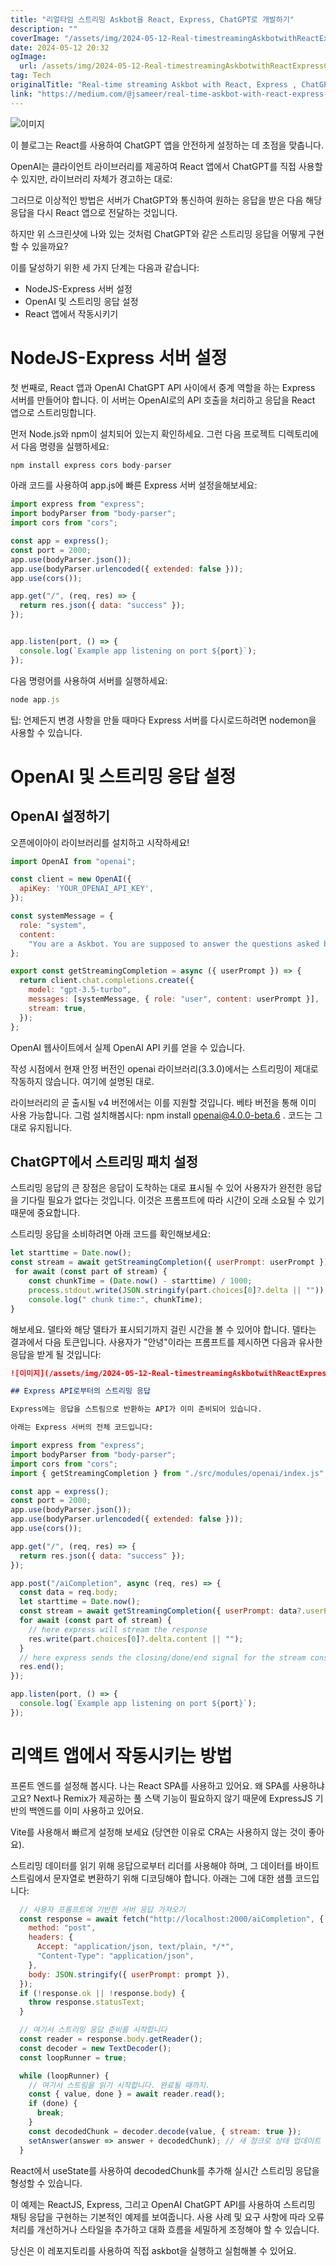 ```yaml
---
title: "리얼타임 스트리밍 Askbot을 React, Express, ChatGPT로 개발하기"
description: ""
coverImage: "/assets/img/2024-05-12-Real-timestreamingAskbotwithReactExpressChatGPT_0.png"
date: 2024-05-12 20:32
ogImage: 
  url: /assets/img/2024-05-12-Real-timestreamingAskbotwithReactExpressChatGPT_0.png
tag: Tech
originalTitle: "Real-time streaming Askbot with React, Express , ChatGPT"
link: "https://medium.com/@jsameer/real-time-askbot-with-react-express-chatgpt-8bb465352a77"
---
```



![이미지](https://miro.medium.com/v2/resize:fit:1244/1*pgF3zoeDTN7tEbUP67AzaA.gif)

이 블로그는 React를 사용하여 ChatGPT 앱을 안전하게 설정하는 데 초점을 맞춥니다.

OpenAI는 클라이언트 라이브러리를 제공하여 React 앱에서 ChatGPT를 직접 사용할 수 있지만, 라이브러리 자체가 경고하는 대로:

그러므로 이상적인 방법은 서버가 ChatGPT와 통신하여 원하는 응답을 받은 다음 해당 응답을 다시 React 앱으로 전달하는 것입니다.



하지만 위 스크린샷에 나와 있는 것처럼 ChatGPT와 같은 스트리밍 응답을 어떻게 구현할 수 있을까요?

이를 달성하기 위한 세 가지 단계는 다음과 같습니다:

- NodeJS-Express 서버 설정
- OpenAI 및 스트리밍 응답 설정
- React 앱에서 작동시키기

# NodeJS-Express 서버 설정



첫 번째로, React 앱과 OpenAI ChatGPT API 사이에서 중계 역할을 하는 Express 서버를 만들어야 합니다. 이 서버는 OpenAI로의 API 호출을 처리하고 응답을 React 앱으로 스트리밍합니다.

먼저 Node.js와 npm이 설치되어 있는지 확인하세요. 그런 다음 프로젝트 디렉토리에서 다음 명령을 실행하세요:

```js
npm install express cors body-parser
```

아래 코드를 사용하여 app.js에 빠른 Express 서버 설정을해보세요:



```js
import express from "express";
import bodyParser from "body-parser";
import cors from "cors";

const app = express();
const port = 2000;
app.use(bodyParser.json());
app.use(bodyParser.urlencoded({ extended: false }));
app.use(cors());

app.get("/", (req, res) => {
  return res.json({ data: "success" });
});


app.listen(port, () => {
  console.log(`Example app listening on port ${port}`);
});
```

다음 명령어를 사용하여 서버를 실행하세요:

```js
node app.js
```

팁: 언제든지 변경 사항을 만들 때마다 Express 서버를 다시로드하려면 nodemon을 사용할 수 있습니다.



# OpenAI 및 스트리밍 응답 설정

## OpenAI 설정하기

오픈에이아이 라이브러리를 설치하고 시작하세요!

```js
import OpenAI from "openai";

const client = new OpenAI({
  apiKey: 'YOUR_OPENAI_API_KEY',
});

const systemMessage = {
  role: "system",
  content:
    "You are a Askbot. You are supposed to answer the questions asked by the users. Validate the prompts to be a question and it should not in approprite. Give funky responses",
};

export const getStreamingCompletion = async ({ userPrompt }) => {
  return client.chat.completions.create({
    model: "gpt-3.5-turbo",
    messages: [systemMessage, { role: "user", content: userPrompt }],
    stream: true,
  });
};
```



OpenAI 웹사이트에서 실제 OpenAI API 키를 얻을 수 있습니다.

작성 시점에서 현재 안정 버전인 openai 라이브러리(3.3.0)에서는 스트리밍이 제대로 작동하지 않습니다. 여기에 설명된 대로.

라이브러리의 곧 출시될 v4 버전에서는 이를 지원할 것입니다. 베타 버전을 통해 이미 사용 가능합니다. 그럼 설치해봅시다:
npm install openai@4.0.0-beta.6 . 코드는 그대로 유지됩니다.

## ChatGPT에서 스트리밍 패치 설정



스트리밍 응답의 큰 장점은 응답이 도착하는 대로 표시될 수 있어 사용자가 완전한 응답을 기다릴 필요가 없다는 것입니다. 이것은 프롬프트에 따라 시간이 오래 소요될 수 있기 때문에 중요합니다.

스트리밍 응답을 소비하려면 아래 코드를 확인해보세요:

```js
let starttime = Date.now();
const stream = await getStreamingCompletion({ userPrompt: userPrompt });
 for await (const part of stream) {
    const chunkTime = (Date.now() - starttime) / 1000;
    process.stdout.write(JSON.stringify(part.choices[0]?.delta || ""));
    console.log(" chunk time:", chunkTime);
}
```

해보세요. 델타와 해당 델타가 표시되기까지 걸린 시간을 볼 수 있어야 합니다. 델타는 결과에서 다음 토큰입니다. 사용자가 "안녕"이라는 프롬프트를 제시하면 다음과 유사한 응답을 받게 될 것입니다:



```markdown
![이미지](/assets/img/2024-05-12-Real-timestreamingAskbotwithReactExpressChatGPT_0.png)

## Express API로부터의 스트리밍 응답

Express에는 응답을 스트림으로 반환하는 API가 이미 준비되어 있습니다.

아래는 Express 서버의 전체 코드입니다:
```



```js
import express from "express";
import bodyParser from "body-parser";
import cors from "cors";
import { getStreamingCompletion } from "./src/modules/openai/index.js";

const app = express();
const port = 2000;
app.use(bodyParser.json());
app.use(bodyParser.urlencoded({ extended: false }));
app.use(cors());

app.get("/", (req, res) => {
  return res.json({ data: "success" });
});

app.post("/aiCompletion", async (req, res) => {
  const data = req.body;
  let starttime = Date.now();
  const stream = await getStreamingCompletion({ userPrompt: data?.userPrompt });
  for await (const part of stream) {
    // here express will stream the response
    res.write(part.choices[0]?.delta.content || "");
  }
  // here express sends the closing/done/end signal for the stream consumer
  res.end();
});

app.listen(port, () => {
  console.log(`Example app listening on port ${port}`);
});
```
# 리액트 앱에서 작동시키는 방법

프론트 엔드를 설정해 봅시다. 나는 React SPA를 사용하고 있어요. 왜 SPA를 사용하냐고요? Next나 Remix가 제공하는 풀 스택 기능이 필요하지 않기 때문에 ExpressJS 기반의 백엔드를 이미 사용하고 있어요.

Vite를 사용해서 빠르게 설정해 보세요 (당연한 이유로 CRA는 사용하지 않는 것이 좋아요).



스트리밍 데이터를 읽기 위해 응답으로부터 리더를 사용해야 하며, 그 데이터를 바이트 스트림에서 문자열로 변환하기 위해 디코딩해야 합니다. 아래는 그에 대한 샘플 코드입니다:

```js
  // 사용자 프롬프트에 기반한 서버 응답 가져오기
  const response = await fetch("http://localhost:2000/aiCompletion", {
    method: "post",
    headers: {
      Accept: "application/json, text/plain, */*",
      "Content-Type": "application/json",
    },
    body: JSON.stringify({ userPrompt: prompt }),
  });
  if (!response.ok || !response.body) {
    throw response.statusText;
  }

  // 여기서 스트리밍 응답 준비를 시작합니다
  const reader = response.body.getReader();
  const decoder = new TextDecoder();
  const loopRunner = true;

  while (loopRunner) {
    // 여기서 스트림을 읽기 시작합니다. 완료될 때까지.
    const { value, done } = await reader.read();
    if (done) {
      break;
    }
    const decodedChunk = decoder.decode(value, { stream: true });
    setAnswer(answer => answer + decodedChunk); // 새 청크로 상태 업데이트
  }
```

React에서 useState를 사용하여 decodedChunk를 추가해 실시간 스트리밍 응답을 형성할 수 있습니다.

이 예제는 ReactJS, Express, 그리고 OpenAI ChatGPT API를 사용하여 스트리밍 채팅 응답을 구현하는 기본적인 예제를 보여줍니다. 사용 사례 및 요구 사항에 따라 오류 처리를 개선하거나 스타일을 추가하고 대화 흐름을 세밀하게 조정해야 할 수 있습니다.



당신은 이 레포지토리를 사용하여 직접 askbot을 실행하고 실험해볼 수 있어요.